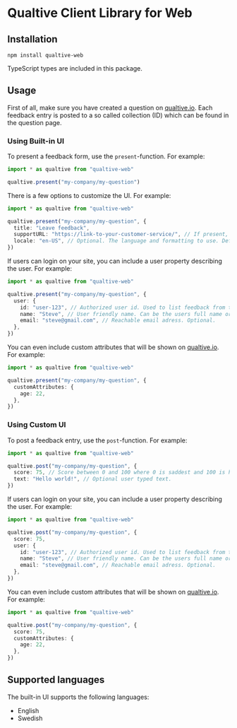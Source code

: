 # Qualtive Client Library for Web

## Installation

```
npm install qualtive-web
```

TypeScript types are included in this package.

## Usage

First of all, make sure you have created a question on [qualtive.io](https://qualtive.io). Each feedback entry is posted to a so called collection (ID) which can be found in the question page.

### Using Built-in UI

To present a feedback form, use the `present`-function. For example:

```typescript
import * as qualtive from "qualtive-web"

qualtive.present("my-company/my-question")
```

There is a few options to customize the UI. For example:

```typescript
import * as qualtive from "qualtive-web"

qualtive.present("my-company/my-question", {
  title: "Leave feedback",
  supportURL: "https://link-to-your-customer-service/", // If present, this will show a link to your customer support.
  locale: "en-US", // Optional. The language and formatting to use. Defaults to the device default.
})
```

If users can login on your site, you can include a user property describing the user. For example:

```typescript
import * as qualtive from "qualtive-web"

qualtive.present("my-company/my-question", {
  user: {
    id: "user-123", // Authorized user id. Used to list feedback from the same user. Optional.
    name: "Steve", // User friendly name. Can be the users full name or alias. Optional.
    email: "steve@gmail.com", // Reachable email adress. Optional.
  },
})
```

You can even include custom attributes that will be shown on [qualtive.io](https://qualtive.io). For example:

```typescript
import * as qualtive from "qualtive-web"

qualtive.present("my-company/my-question", {
  customAttributes: {
    age: 22,
  },
})
```

### Using Custom UI

To post a feedback entry, use the `post`-function. For example:

```typescript
import * as qualtive from "qualtive-web"

qualtive.post("my-company/my-question", {
  score: 75, // Score between 0 and 100 where 0 is saddest and 100 is happiest.
  text: "Hello world!", // Optional user typed text.
})
```

If users can login on your site, you can include a user property describing the user. For example:

```typescript
import * as qualtive from "qualtive-web"

qualtive.post("my-company/my-question", {
  score: 75,
  user: {
    id: "user-123", // Authorized user id. Used to list feedback from the same user. Optional.
    name: "Steve", // User friendly name. Can be the users full name or alias. Optional.
    email: "steve@gmail.com", // Reachable email adress. Optional.
  },
})
```

You can even include custom attributes that will be shown on [qualtive.io](https://qualtive.io). For example:

```typescript
import * as qualtive from "qualtive-web"

qualtive.post("my-company/my-question", {
  score: 75,
  customAttributes: {
    age: 22,
  },
})
```

## Supported languages

The built-in UI supports the following languages:

- English
- Swedish
